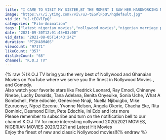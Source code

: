```yaml
---
title: "I CAME TO VISIT MY SISTER,BT THE MOMENT I SAW HER HARDWORKING MAID,I KNOW I VE FOUND TRUE LOVE AGAIN"
image: "https:\/\/i.ytimg.com\/vi\/uJ-tEGVlFpQ\/hqdefault.jpg"
vid_id: "uJ-tEGVlFpQ"
categories: "Film-Animation"
tags: ["latest nigerian movies","nollywood movies","nigerian marriage proposal"]
date: "2021-09-30T12:01:45+03:00"
vid_date: "2021-08-05T14:43:24Z"
duration: "PT2H48M46S"
viewcount: "97171"
likeCount: "357"
dislikeCount: "68"
channel: "K.O.J TV"
---
```

{% raw %}K.O.J TV bring you the very best of Nollywood and Ghanaian Movies on YouTube where we serve you the finest in Nollywood Movies , and Comedy. <br />Also watch your favorite stars like Fredrick Leonard, Ray Emodi, Chinenye Nnebe, Luchy Donalds, Tana Adelana, Benita Onyeuike, Sonia Uche, What A Bombshell, Pete edochie, Genevieve Nnaji, Nuella Njibuigbo, Mike Ezuruonye, Ngozi Ezeonu, Yvonne Nelson, Angela Okorie, Chacha Eke, Rita Dominic, Desmond Elliot, Pete Edochie, Ini Edo and lots more<br />Please remember to subscribe and turn on the notification bell to our channel K.O.J TV for more interesting nollywood 2020/2021 MOVIES, NIGERIAN MOVIES 2020/2021 and Latest Hit Movies<br /> Enjoy the finest of new and classic Nollywood movies!!{% endraw %}
